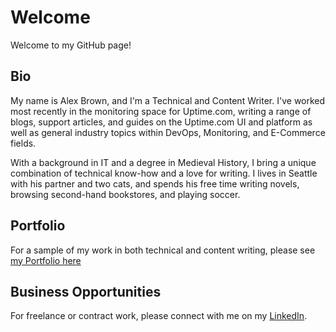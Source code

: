 # Welcome
Welcome to my GitHub page!

## Bio

My name is Alex Brown, and I'm a Technical and Content Writer. I've worked most recently in the monitoring space for Uptime.com, writing a range of blogs, support articles, and guides on the Uptime.com UI and platform as well as general industry topics within DevOps, Monitoring, and E-Commerce fields.

With a background in IT and a degree in Medieval History, I bring a unique combination of technical know-how and a love for writing. I lives in Seattle with his partner and two cats, and spends his free time writing novels, browsing second-hand bookstores, and playing soccer.

## Portfolio

For a sample of my work in both technical and content writing, please see [my Portfolio here](welcome/Writing_Portfolio.md)

## Business Opportunities

For freelance or contract work, please connect with me on my [LinkedIn](https://www.linkedin.com/in/alexander-brown-9a4b0b19a/). 
